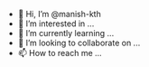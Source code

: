 - 👋 Hi, I’m @manish-kth
- 👀 I’m interested in ...
- 🌱 I’m currently learning ...
- 💞️ I’m looking to collaborate on ...
- 📫 How to reach me ...

<!---
manish-kth/manish-kth is a ✨ special ✨ repository because its `README.md` (this file) appears on your GitHub profile.
You can click the Preview link to take a look at your changes.
--->
